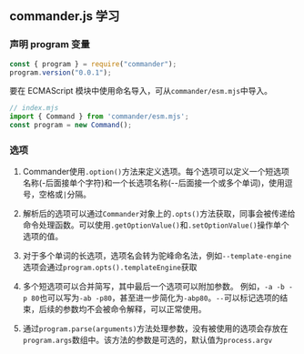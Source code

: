 ## commander.js 学习

### 声明 program 变量

```js
const { program } = require("commander");
program.version("0.0.1");
```

要在 ECMAScript 模块中使用命名导入，可从`commander/esm.mjs`中导入。

```js
// index.mjs
import { Command } from 'commander/esm.mjs';
const program = new Command();
```

### 选项

1. Commander使用`.option()`方法来定义选项。每个选项可以定义一个短选项名称(-后面接单个字符)和一个长选项名称(--后面接一个或多个单词)，使用逗号，空格或`|`分隔。

2. 解析后的选项可以通过`Commander`对象上的`.opts()`方法获取，同事会被传递给命令处理函数。可以使用`.getOptionValue()`和`.setOptionValue()`操作单个选项的值。
3. 对于多个单词的长选项，选项名会转为驼峰命名法，例如`--template-engine`选项会通过`program.opts().templateEngine`获取
4. 多个短选项可以合并简写，其中最后一个选项可以附加参数。 例如，`-a -b -p 80`也可以写为`-ab -p80`，甚至进一步简化为`-abp80`。`--`可以标记选项的结束，后续的参数均不会被命令解释，可以正常使用。

5. 通过`program.parse(arguments)`方法处理参数，没有被使用的选项会存放在`program.args`数组中。该方法的参数是可选的，默认值为`process.argv`

